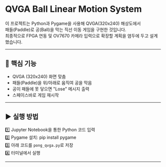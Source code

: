 # QVGA Ball Linear Motion System

이 프로젝트는 Python과 Pygame을 사용해 QVGA(320x240) 해상도에서  
패들(Paddle)로 공(Ball)을 막는 직선 이동 게임을 구현한 것입니다.  
최종적으로 FPGA 연동 및 OV7670 카메라 입력으로 확장할 계획을 염두에 두고 설계했습니다.

---

## 🔑 핵심 기능

- QVGA (320x240) 화면 맞춤
- 패들(Paddle)을 위/아래로 움직여 공을 막음
- 공이 패들에 못 닿으면 "Lose" 메시지 출력
- 스페이스바로 게임 재시작

---

## ▶ 실행 방법

1️⃣ Jupyter Notebook을 통한 Python 코드 입력   
2️⃣ Pygame 설치: pip install pygame   
3️⃣ 아래 코드를 `pong_qvga.py`로 저장   
4️⃣ 터미널에서 실행


--- 